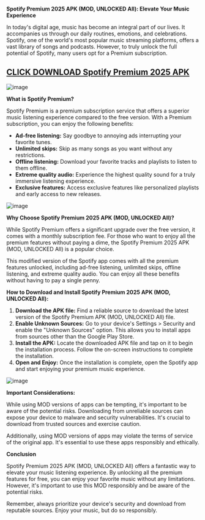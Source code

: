 **Spotify Premium 2025 APK (MOD, UNLOCKED All): Elevate Your Music Experience**

In today's digital age, music has become an integral part of our lives. It accompanies us through our daily routines, emotions, and celebrations. Spotify, one of the world's most popular music streaming platforms, offers a vast library of songs and podcasts. However, to truly unlock the full potential of Spotify, many users opt for a Premium subscription.

## [CLICK DOWNLOAD Spotify Premium 2025 APK](https://modfyp.com/spotify-premium-apk/)

![image](https://github.com/user-attachments/assets/bc78a194-26bd-40b7-a025-26cf7ac5f173)


**What is Spotify Premium?**

Spotify Premium is a premium subscription service that offers a superior music listening experience compared to the free version. With a Premium subscription, you can enjoy the following benefits:

* **Ad-free listening:** Say goodbye to annoying ads interrupting your favorite tunes.
* **Unlimited skips:** Skip as many songs as you want without any restrictions.
* **Offline listening:** Download your favorite tracks and playlists to listen to them offline.
* **Extreme quality audio:** Experience the highest quality sound for a truly immersive listening experience.
* **Exclusive features:** Access exclusive features like personalized playlists and early access to new releases.

![image](https://github.com/user-attachments/assets/e3a3a2e0-4a87-42f8-b36a-5d45a9b7a1a9)


**Why Choose Spotify Premium 2025 APK (MOD, UNLOCKED All)?**

While Spotify Premium offers a significant upgrade over the free version, it comes with a monthly subscription fee. For those who want to enjoy all the premium features without paying a dime, the Spotify Premium 2025 APK (MOD, UNLOCKED All) is a popular choice.

This modified version of the Spotify app comes with all the premium features unlocked, including ad-free listening, unlimited skips, offline listening, and extreme quality audio. You can enjoy all these benefits without having to pay a single penny.

**How to Download and Install Spotify Premium 2025 APK (MOD, UNLOCKED All):**

1. **Download the APK file:** Find a reliable source to download the latest version of the Spotify Premium APK (MOD, UNLOCKED All) file. 
2. **Enable Unknown Sources:** Go to your device's Settings > Security and enable the "Unknown Sources" option. This allows you to install apps from sources other than the Google Play Store.
3. **Install the APK:** Locate the downloaded APK file and tap on it to begin the installation process. Follow the on-screen instructions to complete the installation.
4. **Open and Enjoy:** Once the installation is complete, open the Spotify app and start enjoying your premium music experience.

![image](https://github.com/user-attachments/assets/db96b27b-d734-4334-8f01-02ba9df94e18)


**Important Considerations:**

While using MOD versions of apps can be tempting, it's important to be aware of the potential risks. Downloading from unreliable sources can expose your device to malware and security vulnerabilities. It's crucial to download from trusted sources and exercise caution.

Additionally, using MOD versions of apps may violate the terms of service of the original app. It's essential to use these apps responsibly and ethically. 

**Conclusion**

Spotify Premium 2025 APK (MOD, UNLOCKED All) offers a fantastic way to elevate your music listening experience. By unlocking all the premium features for free, you can enjoy your favorite music without any limitations. However, it's important to use this MOD responsibly and be aware of the potential risks.

Remember, always prioritize your device's security and download from reputable sources. Enjoy your music, but do so responsibly.
